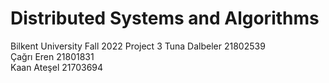 # Distributed Systems and Algorithms
Bilkent University Fall 2022
Project 3
Tuna Dalbeler	21802539			
Çağrı Eren		21801831						
Kaan Ateşel		21703694
